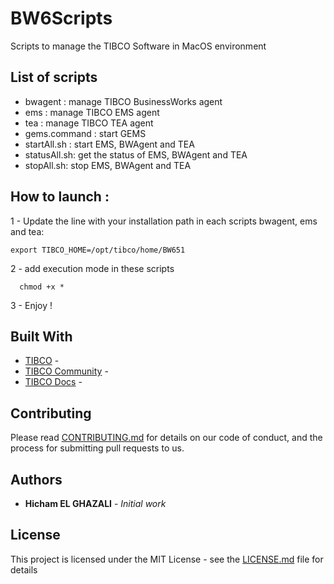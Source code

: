 # BW6Scripts
Scripts to manage the TIBCO Software in MacOS environment

## List of scripts
* bwagent : manage TIBCO BusinessWorks agent
* ems : manage TIBCO EMS agent
* tea : manage TIBCO TEA agent
* gems.command : start GEMS
* startAll.sh : start EMS, BWAgent and TEA
* statusAll.sh: get the status of EMS, BWAgent and TEA
* stopAll.sh: stop EMS, BWAgent and TEA

## How to launch :

1 - Update the line with your installation path in each scripts bwagent, ems and tea:
```
export TIBCO_HOME=/opt/tibco/home/BW651
```
2 - add execution mode in these scripts 
```
  chmod +x *
```
3 - Enjoy !

## Built With

* [TIBCO](http://www.tibco.com/) - 
* [TIBCO Community](https://community.tibco.com/) - 
* [TIBCO Docs](https://docs.tibco.com/) - 

## Contributing

Please read [CONTRIBUTING.md](https://gist.github.com/PurpleBooth/b24679402957c63ec426) for details on our code of conduct, and the process for submitting pull requests to us.


## Authors

* **Hicham EL GHAZALI** - *Initial work* 

## License

This project is licensed under the MIT License - see the [LICENSE.md](LICENSE.md) file for details
